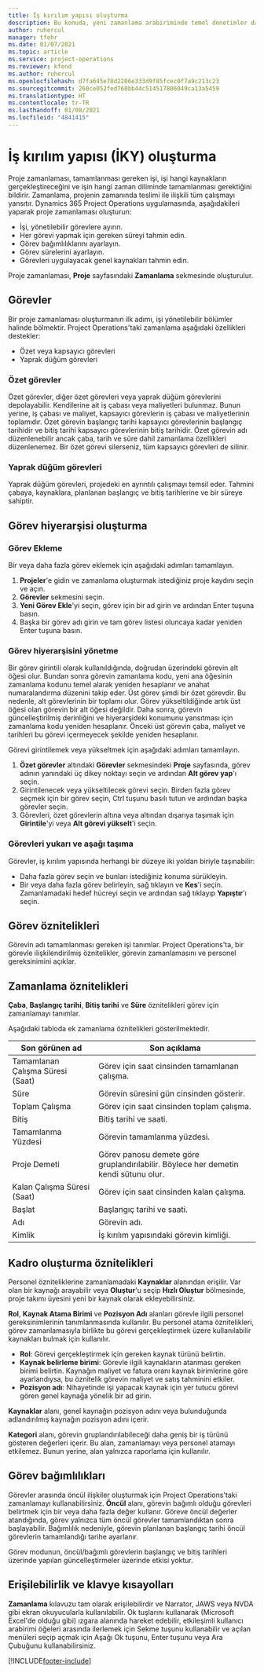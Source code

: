 ```yaml
---
title: İş kırılım yapısı oluşturma
description: Bu konuda, yeni zamanlama arabiriminde temel denetimler dahil bir iş kırılım yapısının (İKY) nasıl oluşturulacağı açıklanmaktadır.
author: ruhercul
manager: tfehr
ms.date: 01/07/2021
ms.topic: article
ms.service: project-operations
ms.reviewer: kfend
ms.author: ruhercul
ms.openlocfilehash: d7fa645e78d2206e333d9f85fcec0f7a9c213c23
ms.sourcegitcommit: 260ce052fed760bb44c514517806049ca13a5459
ms.translationtype: HT
ms.contentlocale: tr-TR
ms.lasthandoff: 01/08/2021
ms.locfileid: "4841415"
---
```

# <a name="create-a-work-breakdown-structure-wbs"></a>İş kırılım yapısı (İKY) oluşturma

Proje zamanlaması, tamamlanması gereken işi, işi hangi kaynakların gerçekleştireceğini ve işin hangi zaman diliminde tamamlanması gerektiğini bildirir. Zamanlama, projenin zamanında teslimi ile ilişkili tüm çalışmayı yansıtır. Dynamics 365 Project Operations uygulamasında, aşağıdakileri yaparak proje zamanlaması oluşturun:

  - İşi, yönetilebilir görevlere ayırın.
  - Her görevi yapmak için gereken süreyi tahmin edin.
  - Görev bağımlılıklarını ayarlayın.
  - Görev sürelerini ayarlayın.
  - Görevleri uygulayacak genel kaynakları tahmin edin. 

Proje zamanlaması, **Proje** sayfasındaki **Zamanlama** sekmesinde oluşturulur.

## <a name="tasks"></a>Görevler

Bir proje zamanlaması oluşturmanın ilk adımı, işi yönetilebilir bölümler halinde bölmektir. Project Operations'taki zamanlama aşağıdaki özellikleri destekler:

- Özet veya kapsayıcı görevleri
- Yaprak düğüm görevleri

### <a name="summary-tasks"></a>Özet görevler

Özet görevler, diğer özet görevleri veya yaprak düğüm görevlerini depolayabilir. Kendilerine ait iş çabası veya maliyetleri bulunmaz. Bunun yerine, iş çabası ve maliyet, kapsayıcı görevlerin iş çabası ve maliyetlerinin toplamıdır. Özet görevin başlangıç tarihi kapsayıcı görevlerinin başlangıç tarihidir ve bitiş tarihi kapsayıcı görevlerinin bitiş tarihidir. Özet görevin adı düzenlenebilir ancak çaba, tarih ve süre dahil zamanlama özellikleri düzenlenemez. Bir özet görevi silerseniz, tüm kapsayıcı görevleri de silinir.

### <a name="leaf-node-tasks"></a>Yaprak düğüm görevleri

Yaprak düğüm görevleri, projedeki en ayrıntılı çalışmayı temsil eder. Tahmini çabaya, kaynaklara, planlanan başlangıç ve bitiş tarihlerine ve bir süreye sahiptir.

## <a name="create-a-task-hierarchy"></a>Görev hiyerarşisi oluşturma

### <a name="add-a-task"></a>Görev Ekleme

Bir veya daha fazla görev eklemek için aşağıdaki adımları tamamlayın.

1. **Projeler**'e gidin ve zamanlama oluşturmak istediğiniz proje kaydını seçin ve açın. 
2. **Görevler** sekmesini seçin. 
3. **Yeni Görev Ekle**'yi seçin, görev için bir ad girin ve ardından Enter tuşuna basın.
2. Başka bir görev adı girin ve tam görev listesi oluncaya kadar yeniden Enter tuşuna basın.

### <a name="manage-hierarchy-of-a-task"></a>Görev hiyerarşisini yönetme

Bir görev girintili olarak kullanıldığında, doğrudan üzerindeki görevin alt öğesi olur. Bundan sonra görevin zamanlama kodu, yeni ana öğesinin zamanlama kodunu temel alarak yeniden hesaplanır ve anahat numaralandırma düzenini takip eder. Üst görev şimdi bir özet görevdir. Bu nedenle, alt görevlerinin bir toplamı olur. Görev yükseltildiğinde artık üst öğesi olan görevin bir alt öğesi değildir. Daha sonra, görevin güncelleştirilmiş derinliğini ve hiyerarşideki konumunu yansıtması için zamanlama kodu yeniden hesaplanır. Önceki üst görevin çaba, maliyet ve tarihleri bu görevi içermeyecek şekilde yeniden hesaplanır.

Görevi girintilemek veya yükseltmek için aşağıdaki adımları tamamlayın.

1. **Özet görevler** altındaki **Görevler** sekmesindeki **Proje** sayfasında, görev adının yanındaki üç dikey noktayı seçin ve ardından **Alt görev yap**'ı seçin. 
2. Girintilenecek veya yükseltilecek görevi seçin. Birden fazla görev seçmek için bir görev seçin, Ctrl tuşunu basılı tutun ve ardından başka görevler seçin.
2. Görevleri, özet görevlerin altına veya altından dışarıya taşımak için **Girintile**'yi veya **Alt görevi yükselt**'i seçin.

### <a name="move-tasks-up-and-down"></a>Görevleri yukarı ve aşağı taşıma

Görevler, iş kırılım yapısında herhangi bir düzeye iki yoldan biriyle taşınabilir:

- Daha fazla görev seçin ve bunları istediğiniz konuma sürükleyin.
- Bir veya daha fazla görev belirleyin, sağ tıklayın ve **Kes**'i seçin. Zamanlamadaki hedef hücreyi seçin ve ardından sağ tıklayıp **Yapıştır**'ı seçin.

## <a name="task-attributes"></a>Görev öznitelikleri

Görevin adı tamamlanması gereken işi tanımlar. Project Operations'ta, bir görevle ilişkilendirilmiş öznitelikler, görevin zamanlamasını ve personel gereksinimini açıklar.

## <a name="schedule-attributes"></a>Zamanlama öznitelikleri

**Çaba**, **Başlangıç tarihi**, **Bitiş tarihi** ve **Süre** öznitelikleri görev için zamanlamayı tanımlar.

Aşağıdaki tabloda ek zamanlama öznitelikleri gösterilmektedir.

| **Son görünen ad** | **Son açıklama** |
| --- | --- |
| Tamamlanan Çalışma Süresi (Saat) | Görev için saat cinsinden tamamlanan çalışma. |
| Süre | Görevin süresini gün cinsinden gösterir. |
| Toplam Çalışma | Görev için saat cinsinden toplam çalışma. |
| Bitiş | Bitiş tarihi ve saati. |
| Tamamlanma Yüzdesi | Görevin tamamlanma yüzdesi. |
| Proje Demeti | Görev panosu demete göre gruplandırılabilir. Böylece her demetin kendi sütunu olur. |
| Kalan Çalışma Süresi (Saat) | Görev için saat cinsinden kalan çalışma. |
| Başlat | Başlangıç tarihi ve saati. |
| Adı | Görevin adı. |
| Kimlik | İş kırılım yapısındaki görevin kimliği. |

## <a name="staffing-attributes"></a>Kadro oluşturma öznitelikleri

Personel özniteliklerine zamanlamadaki **Kaynaklar** alanından erişilir. Var olan bir kaynağı arayabilir veya **Oluştur**'u seçip **Hızlı Oluştur** bölmesinde, proje takımı üyesini yeni bir kaynak olarak ekleyebilirsiniz.

**Rol**, **Kaynak Atama Birimi** ve **Pozisyon Adı** alanları görevle ilgili personel gereksinimlerinin tanımlanmasında kullanılır. Bu personel atama öznitelikleri, görev zamanlamasıyla birlikte bu görevi gerçekleştirmek üzere kullanılabilir kaynakları bulmak için kullanılır.

   - **Rol**: Görevi gerçekleştirmek için gereken kaynak türünü belirtin.
   - **Kaynak belirleme birimi**: Görevle ilgili kaynakların atanması gereken birimi belirtin. Kaynağın maliyet ve fatura oranı kaynak birimlerine göre ayarlandıysa, bu öznitelik görevin maliyet ve satış tahminini etkiler.
   - **Pozisyon adı**: Nihayetinde işi yapacak kaynak için yer tutucu görevi gören genel kaynağa yönelik bir ad girin.

**Kaynaklar** alanı, genel kaynağın pozisyon adını veya bulunduğunda adlandırılmış kaynağın pozisyon adını içerir.

**Kategori** alanı, görevin gruplandırılabileceği daha geniş bir iş türünü gösteren değerleri içerir. Bu alan, zamanlamayı veya personel atamayı etkilemez. Bunun yerine, alan yalnızca raporlama için kullanılır.

## <a name="task-dependencies"></a>Görev bağımlılıkları

Görevler arasında öncül ilişkiler oluşturmak için Project Operations'taki zamanlamayı kullanabilirsiniz. **Öncül** alanı, görevin bağımlı olduğu görevleri belirtmek için bir veya daha fazla değer kullanır. Göreve öncül değerler atandığında, görev yalnızca tüm öncül görevler tamamlandıktan sonra başlayabilir. Bağımlılık nedeniyle, görevin planlanan başlangıç tarihi öncül görevlerin tamamlandığı tarihe ayarlanır.

Görev modunun, öncül/bağımlı görevlerin başlangıç ve bitiş tarihleri üzerinde yapılan güncelleştirmeler üzerinde etkisi yoktur.

## <a name="accessibility-and-keyboard-shortcuts"></a>Erişilebilirlik ve klavye kısayolları

**Zamanlama** kılavuzu tam olarak erişilebilirdir ve Narrator, JAWS veya NVDA gibi ekran okuyucularla kullanılabilir. Ok tuşlarını kullanarak (Microsoft Excel'de olduğu gibi) ızgara alanında hareket edebilir, etkileşimli kullanıcı arabirimi öğeleri arasında ilerlemek için Sekme tuşunu kullanabilir ve açılan menüleri seçip açmak için Aşağı Ok tuşunu, Enter tuşunu veya Ara Çubuğunu kullanabilirsiniz.


[!INCLUDE[footer-include](../includes/footer-banner.md)]